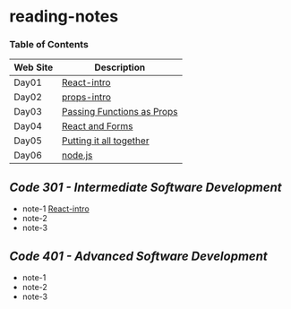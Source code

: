 # reading-notes

### Table of Contents

| Web Site  | Description |
| ------------- | ------------- |
| Day01  | [React-intro](https://github.com/AhmedAwamleh/reading-notes/blob/main/day01.md)  |
| Day02  | [props-intro](https://github.com/AhmedAwamleh/reading-notes/blob/main/day02.md)  |
| Day03  | [ Passing Functions as Props](https://github.com/AhmedAwamleh/reading-notes/blob/main/day03.md)  |
| Day04  | [  React and Forms](https://github.com/AhmedAwamleh/reading-notes/blob/main/day04.md)  |
| Day05  | [  Putting it all together](https://github.com/AhmedAwamleh/reading-notes/blob/main/day05.md)  |
| Day06  | [  node.js](https://github.com/AhmedAwamleh/reading-notes/blob/main/day06.md)  |




## ***Code 301 - Intermediate Software Development***
- note-1 [React-intro](https://github.com/AhmedAwamleh/reading-notes/blob/main/day01.md)
- note-2
- note-3
## ***Code 401 - Advanced Software Development***
- note-1
- note-2
- note-3
